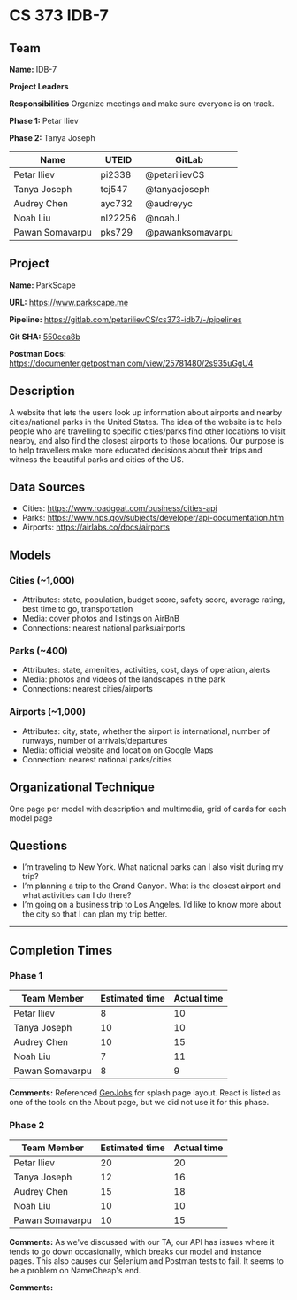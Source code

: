 # CS 373 IDB-7

## Team

**Name:** IDB-7

**Project Leaders** 

**Responsibilities** Organize meetings and make sure everyone is on track.

**Phase 1:** Petar Iliev

**Phase 2:** Tanya Joseph

| Name            | UTEID   | GitLab           |
| --------------- | ------- | ---------------- |
| Petar Iliev     | pi2338  | @petarilievCS    |
| Tanya Joseph    | tcj547  | @tanyacjoseph    |
| Audrey Chen     | ayc732  | @audreyyc        |
| Noah Liu        | nl22256 | @noah.l          |
| Pawan Somavarpu | pks729  | @pawanksomavarpu |

## Project

**Name:** ParkScape

**URL:** https://www.parkscape.me

**Pipeline:** https://gitlab.com/petarilievCS/cs373-idb7/-/pipelines

**Git SHA:** [550cea8b](https://gitlab.com/petarilievCS/cs373-idb7/-/commit/550cea8b6e5f622b8fcb120f2d72d341a8cf1e5e)

**Postman Docs:** https://documenter.getpostman.com/view/25781480/2s935uGgU4

## Description

A website that lets the users look up information about airports and nearby cities/national parks in the United States. The idea of the website is to help people who are travelling to specific cities/parks find other locations to visit nearby, and also find the closest airports to those locations. Our purpose is to help travellers make more educated decisions about their trips and witness the beautiful parks and cities of the US.

## Data Sources

- Cities: https://www.roadgoat.com/business/cities-api
- Parks: https://www.nps.gov/subjects/developer/api-documentation.htm
- Airports: https://airlabs.co/docs/airports

## Models

### Cities (~1,000)

- Attributes: state, population, budget score, safety score, average rating, best time to go, transportation
- Media: cover photos and listings on AirBnB
- Connections: nearest national parks/airports

### Parks (~400)

- Attributes: state, amenities, activities, cost, days of operation, alerts
- Media: photos and videos of the landscapes in the park
- Connections: nearest cities/airports

### Airports (~1,000)

- Attributes: city, state, whether the airport is international, number of runways, number of arrivals/departures
- Media: official website and location on Google Maps
- Connection: nearest national parks/cities

## Organizational Technique

One page per model with description and multimedia, grid of cards for each model page

## Questions

- I’m traveling to New York. What national parks can I also visit during my trip?
- I’m planning a trip to the Grand Canyon. What is the closest airport and what activities can I do there?
- I’m going on a business trip to Los Angeles. I’d like to know more about the city so that I can plan my trip better.

---

## Completion Times

### Phase 1

| Team Member     | Estimated time | Actual time |
| --------------- | -------------- | ----------- |
| Petar Iliev     | 8              | 10          |
| Tanya Joseph    | 10             | 10          |
| Audrey Chen     | 10             | 15          |
| Noah Liu        | 7              | 11          |
| Pawan Somavarpu | 8              | 9           |


**Comments:** Referenced [GeoJobs](https://gitlab.com/sarthaksirotiya/cs373-idb/) for splash page layout. React is listed as one of the tools on the About page, but we did not use it for this phase.


### Phase 2

| Team Member     | Estimated time | Actual time |
| --------------- | -------------- | ----------- |
| Petar Iliev     | 20             | 20          |
| Tanya Joseph    | 12             | 16          |
| Audrey Chen     | 15             | 18          |
| Noah Liu        | 10             | 10          |
| Pawan Somavarpu | 10             | 15          |


**Comments:** As we've discussed with our TA, our API has issues where it tends to go down occasionally, which breaks our model and instance pages. This also causes our Selenium and Postman tests to fail. It seems to be a problem on NameCheap's end. 

**Comments:**